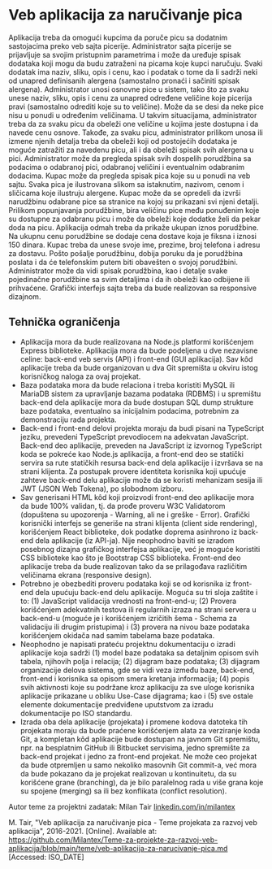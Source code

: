 # Veb aplikacija za naručivanje pica

Aplikacija treba da omogući kupcima da poruče picu sa dodatnim sastojacima preko veb sajta picerije. Administrator sajta picerije se prijavljuje sa svojim pristupnim parametrima i može da uređuje spisak dodataka koji mogu da budu zatraženi na picama koje kupci naručuju. Svaki dodatak ima naziv, sliku, opis i cenu, kao i podatak o tome da li sadrži neki od unapred definisanih alergena (samostalno pronaći i sačiniti spisak alergena). Administrator unosi osnovne pice u sistem, tako što za svaku unese naziv, sliku, opis i cenu za unapred određene veličine koje picerija pravi (samostalno odrediti koje su to veličine). Može da se desi da neke pice nisu u ponudi u određenim veličinama. U takvim situacijama, administrator treba da za svaku picu da obeleži one veličine u kojima jeste dostupna i da navede cenu osnove. Takođe, za svaku picu, administrator prilikom unosa ili izmene njenih detalja treba da obeleži koji od postojećih dodataka je moguće zatražiti za navedenu picu, ali i da obeleži spisak svih alergena u pici. Administrator može da pregleda spisak svih dospelih porudžbina sa podacima o odabranoj pici, odabranoj veličini i eventualnim odabranim dodacima. Kupac može da pregleda spisak pica koje su u ponudi na veb sajtu. Svaka pica je ilustrovana slikom sa istaknutim, nazivom, cenom i sličicama koje ilustruju alergene. Kupac može da se opredeli da izvrši narudžbinu odabrane pice sa stranice na kojoj su prikazani svi njeni detalji. Prilikom popunjavanja porudžbine, bira veličinu pice među ponuđenim koje su dostupne za odabranu picu i može da obeleži koje dodatke želi da pekar doda na picu. Aplikacija odmah treba da prikaže ukupan iznos porudžbine. Na ukupnu cenu porudžbine se dodaje cena dostave koja je fiksna i iznosi 150 dinara. Kupac treba da unese svoje ime, prezime, broj telefona i adresu za dostavu. Pošto pošalje porudžbinu, dobija poruku da je porudžbina poslata i da će telefonskim putem biti obavešten o svojoj porudžbini. Administrator može da vidi spisak porudžbina, kao i detalje svake pojedinačne porudžbine sa svim detaljima i da ih obeleži kao odbijene ili prihvaćene. Grafički interfejs sajta treba da bude realizovan sa responsive dizajnom.

## Tehnička ograničenja

- Aplikacija mora da bude realizovana na Node.js platformi korišćenjem Express biblioteke. Aplikacija mora da bude podeljena u dve nezavisne celine: back-end veb servis (API) i front-end (GUI aplikacija). Sav kôd aplikacije treba da bude organizovan u dva Git spremišta u okviru istog korisničkog naloga za ovaj projekat.
- Baza podataka mora da bude relaciona i treba koristiti MySQL ili MariaDB sistem za upravljanje bazama podataka (RDBMS) i u spremištu back-end dela aplikacije mora da bude dostupan SQL dump strukture baze podataka, eventualno sa inicijalnim podacima, potrebnim za demonstraciju rada projekta.
- Back-end i front-end delovi projekta moraju da budi pisani na TypeScript jeziku, prevedeni TypeScript prevodiocem na adekvatan JavaScript. Back-end deo aplikacije, preveden na JavaScript iz izvornog TypeScript koda se pokreće kao Node.js aplikacija, a front-end deo se statički servira sa rute statičkih resursa back-end dela aplikacije i izvršava se na strani klijenta. Za postupak provere identiteta korisnika koji upućuje zahteve back-end delu aplikacije može da se koristi mehanizam sesija ili JWT (JSON Web Tokena), po slobodnom izboru.
- Sav generisani HTML kôd koji proizvodi front-end deo aplikacije mora da bude 100% validan, tj. da prođe proveru W3C Validatorom (dopuštena su upozorenja - Warning, ali ne i greške - Error). Grafički korisnički interfejs se generiše na strani klijenta (client side rendering), korišćenjem React biblioteke, dok podatke doprema asinhrono iz back-end dela aplikacije (iz API-ja). Nije neophodno baviti se izradom posebnog dizajna grafičkog interfejsa aplikacije, već je moguće koristiti CSS biblioteke kao što je Bootstrap CSS biblioteka. Front-end deo aplikacije treba da bude realizovan tako da se prilagođava različitim veličinama ekrana (responsive design).
- Potrebno je obezbediti proveru podataka koji se od korisnika iz front-end dela upućuju back-end delu aplikacije. Moguća su tri sloja zaštite i to: (1) JavaScript validacija vrednosti na front-end-u; (2) Provera korišćenjem adekvatnih testova ili regularnih izraza na strani servera u back-end-u (moguće je i korišćenjem izričitih šema - Schema za validaciju ili drugim pristupima) i (3) provera na nivou baze podataka korišćenjem okidača nad samim tabelama baze podataka.
- Neophodno je napisati prateću projektnu dokumentaciju o izradi aplikacije koja sadrži (1) model baze podataka sa detaljnim opisom svih tabela, njihovih polja i relacija; (2) dijagram baze podataka; (3) dijagram organizacije delova sistema, gde se vidi veza između baze, back-end, front-end i korisnika sa opisom smera kretanja informacija; (4) popis svih aktivnosti koje su podržane kroz aplikaciju za sve uloge korisnika aplikacije prikazane u obliku Use-Case dijagrama; kao i (5) sve ostale elemente dokumentacije predviđene uputstvom za izradu dokumentacije po ISO standardu.
- Izrada oba dela aplikacije (projekata) i promene kodova datoteka tih projekata moraju da bude praćene korišćenjem alata za verziranje koda Git, a kompletan kôd aplikacije bude dostupan na javnom Git spremištu, npr. na besplatnim GitHub ili Bitbucket servisima, jedno spremište za back-end projekat i jedno za front-end projekat. Ne može ceo projekat da bude otpremljen u samo nekoliko masovnih Git commit-a, već mora da bude pokazano da je projekat realizovan u kontinuitetu, da su korišćene grane (branching), da je bilo paralelnog rada u više grana koje su spojene (merging) sa ili bez konflikata (conflict resolution).

Autor teme za projektni zadatak: Milan Tair [linkedin.com/in/milantex](https://linkedin.com/in/milantex)

M. Tair, "Veb aplikacija za naručivanje pica - Teme projekata za razvoj veb aplikacija", 2016-2021. [Online]. Available at: https://github.com/Milantex/Teme-za-projekte-za-razvoj-veb-aplikacija/blob/main/teme/veb-aplikacija-za-narucivanje-pica.md [Accessed: ISO_DATE]
